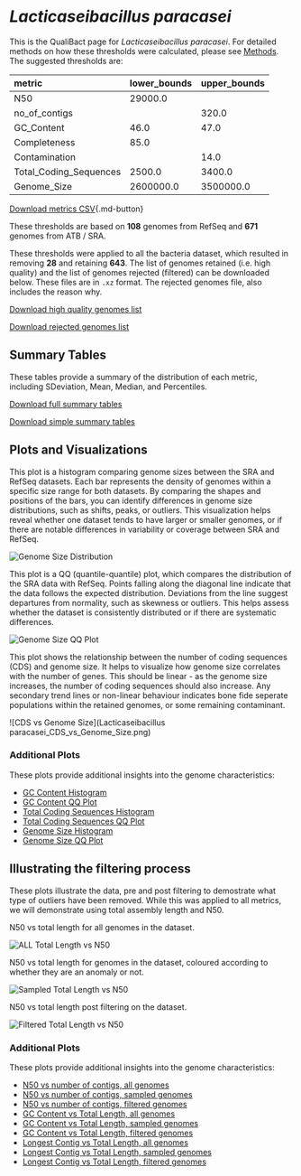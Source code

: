 # *Lacticaseibacillus paracasei*

This is the QualiBact page for *Lacticaseibacillus paracasei*. For detailed methods on how these thresholds were calculated, please see [Methods](../../methods.md).
The suggested thresholds are: 

| metric                 | lower_bounds   | upper_bounds   |
|:-----------------------|:---------------|:---------------|
| N50                    | 29000.0        |                |
| no_of_contigs          |                | 320.0          |
| GC_Content             | 46.0           | 47.0           |
| Completeness           | 85.0           |                |
| Contamination          |                | 14.0           |
| Total_Coding_Sequences | 2500.0         | 3400.0         |
| Genome_Size            | 2600000.0      | 3500000.0      |

[Download metrics CSV](Lacticaseibacillus_paracasei_metrics.csv){.md-button}


These thresholds are based on **108** genomes from RefSeq and **671** genomes from ATB / SRA.

These thresholds were applied to all the bacteria dataset, which resulted in removing **28** and retaining **643**.
The list of genomes retained (i.e. high quality) and the list of genomes rejected (filtered) can be downloaded below. These files are in `.xz` format. The rejected genomes file, also includes the reason why.

[Download high quality genomes list](Lacticaseibacillus_paracasei_high_quality_genomes.csv.xz)


[Download rejected genomes list](Lacticaseibacillus_paracasei_filtered_out_genomes.csv.xz)



## Summary Tables
These tables provide a summary of the distribution of each metric, including SDeviation, Mean, Median, and Percentiles.

[Download full summary tables](summary.csv)

[Download simple summary tables](selected_summary.csv)

## Plots and Visualizations

This plot is a histogram comparing genome sizes between the SRA and RefSeq datasets. Each bar represents the density of genomes within a specific size range for both datasets. By comparing the shapes and positions of the bars, you can identify differences in genome size distributions, such as shifts, peaks, or outliers. This visualization helps reveal whether one dataset tends to have larger or smaller genomes, or if there are notable differences in variability or coverage between SRA and RefSeq.

![Genome Size Distribution](Genome_Size_refseq_histogram_kde.png)

This plot is a QQ (quantile-quantile) plot, which compares the distribution of the SRA data with RefSeq. Points falling along the diagonal line indicate that the data follows the expected distribution. Deviations from the line suggest departures from normality, such as skewness or outliers. This helps assess whether the dataset is consistently distributed or if there are systematic differences.

![Genome Size QQ Plot](Genome_Size_refseq_qqplot.png)

This plot shows the relationship between the number of coding sequences (CDS) and genome size. It helps to visualize how genome size correlates with the number of genes. This should be linear - as the genome size increases, the number of coding sequences should also increase. Any secondary trend lines or non-linear behaviour indicates bone fide seperate populations within the retained genomes, or some remaining contaminant. 

![CDS vs Genome Size](Lacticaseibacillus paracasei_CDS_vs_Genome_Size.png)

### Additional Plots

These plots provide additional insights into the genome characteristics:

- [GC Content Histogram](GC_Content_refseq_histogram_kde.png)
- [GC Content QQ Plot](GC_Content_refseq_qqplot.png)
- [Total Coding Sequences Histogram](Total_Coding_Sequences_refseq_histogram_kde.png)
- [Total Coding Sequences QQ Plot](Total_Coding_Sequences_refseq_qqplot.png)
- [Genome Size Histogram](Genome_Size_refseq_histogram_kde.png)
- [Genome Size QQ Plot](Genome_Size_refseq_qqplot.png)
## Illustrating the filtering process
These plots illustrate the data, pre and post filtering to demostrate what type of outliers have been removed. While this was applied to all metrics, we will demonstrate using total assembly length and N50.

N50 vs total length for all genomes in the dataset.

![ALL Total Length vs N50](Lacticaseibacillus_paracasei_all_total_length_N50.png)

N50 vs total length for genomes in the dataset, coloured according to whether they are an anomaly or not.

![Sampled Total Length vs N50](Lacticaseibacillus_paracasei_sample_total_length_N50.png)

N50 vs total length post filtering on the dataset.

![Filtered Total Length vs N50](Lacticaseibacillus_paracasei_filt_total_length_N50.png)

### Additional Plots

These plots provide additional insights into the genome characteristics:

- [N50 vs number of contigs, all genomes](Lacticaseibacillus_paracasei_all_N50_number.png)
- [N50 vs number of contigs, sampled genomes](Lacticaseibacillus_paracasei_sample_N50_number.png)
- [N50 vs number of contigs, filtered genomes](Lacticaseibacillus_paracasei_filt_N50_number.png)
- [GC Content vs Total Length, all genomes](Lacticaseibacillus_paracasei_all_total_length_GC_Content.png)
- [GC Content vs Total Length, sampled genomes](Lacticaseibacillus_paracasei_sample_total_length_GC_Content.png)
- [GC Content vs Total Length, filtered genomes](Lacticaseibacillus_paracasei_filt_total_length_GC_Content.png)
- [Longest Contig vs Total Length, all genomes](Lacticaseibacillus_paracasei_all_total_length_longest.png)
- [Longest Contig vs Total Length, sampled genomes](Lacticaseibacillus_paracasei_sample_total_length_longest.png)
- [Longest Contig vs Total Length, filtered genomes](Lacticaseibacillus_paracasei_filt_total_length_longest.png)
